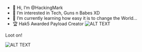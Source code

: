 - 👋 Hi, I’m @HackingMark
- 👀 I’m interested in Tech, Guns n Babes XD
- 🌱 I’m currently learning how easy it is to change the World...
- 🏆 Hak5 Awarded Payload Creator
![ALT TEXT](https://cdn.shopify.com/s/files/1/0068/2142/files/payload-awards-banner_1400x.png?v=1670877079)

Loot on!

![ALT TEXT](https://media.giphy.com/media/bJ4TVNYNUympPgcpem/giphy.gif)
